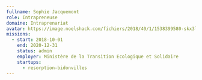 ```yaml
---
fullname: Sophie Jacquemont
role: Intrapreneuse
domaine: Intraprenariat
avatar: https://image.noelshack.com/fichiers/2018/40/1/1538399580-skx3ldpq.jpg
missions:
  - start: 2018-10-01
    end: 2020-12-31
    status: admin
    employer: Ministère de la Transition Ecologique et Solidaire
    startups:
      - resorption-bidonvilles
---
```

